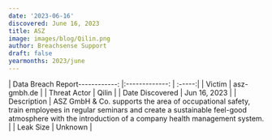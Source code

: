 ```yaml
---
date: '2023-06-16'
discovered: June 16, 2023
title: ASZ
image: images/blog/Qilin.png
author: Breachsense Support
draft: false
yearmonths: 2023/june
---
```


| Data Breach Report------------:     |:-------------:    | :-----:|
| Victim      | asz-gmbh.de      | 
| Threat Actor      | Qilin      | 
| Date Discovered      | Jun 16, 2023      | 
| Description      | ASZ GmbH & Co. supports the area of occupational safety, train employees in regular seminars and create a sustainable feel-good atmosphere with the introduction of a company health management system.      | 
| Leak Size      | Unknown      | 

